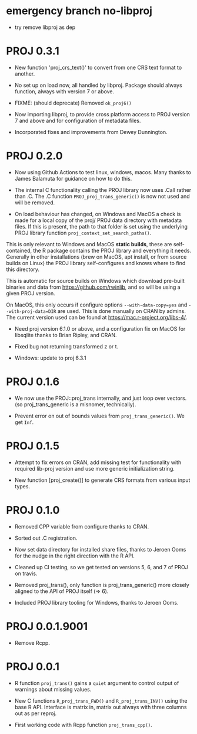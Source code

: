 # emergency branch no-libproj

* try remove libproj as dep

# PROJ 0.3.1

* New function 'proj_crs_text()' to convert from one CRS text format to another.

* No set up on load now, all handled by libproj. Package should always function,
always with version 7 or above.

* FIXME:  (should deprecate) Removed `ok_proj6()`

* Now importing libproj, to provide cross platform access to PROJ version 7 and above and for
 configuration of metadata files. 

* Incorporated fixes and improvements from Dewey Dunnington.


# PROJ 0.2.0

* Now using Github Actions to test linux, windows, macos. Many thanks to James Balamuta for guidance on how to do this. 

* The internal C functionality calling the PROJ library now uses .Call rather than .C. The .C function
 `PROJ_proj_trans_generic()` is now not used and will be removed. 

* On load behaviour has changed, on Windows and MacOS a check is made for a local copy of the proj/
 PROJ data directory with metadata files. If this is present, the path to that folder is set using the
 underlying PROJ library function `proj_context_set_search_paths()`. 
 
 This is only relevant to Windows and MacOS **static builds**, these are self-contained, the R package contains the
 PROJ library and everything it needs. Generally in other installations (brew on MacOS, apt install, or from source builds 
 on Linux) the PROJ library self-configures and knows where to find this directory. 
 
 This is automatic for source builds on Windows which download pre-built binaries and data from https://github.com/rwinlib, and
 so will be using a given PROJ version. 
 
 On MacOS, this only occurs if configure options `--with-data-copy=yes` and `--with-proj-data=DIR` are used. This 
 is done manually on CRAN by admins. The current version used can be found at https://mac.r-project.org/libs-4/. 
 
* Need proj version 6.1.0 or above, and a configuration fix on MacOS for libsqlite thanks to Brian Ripley, and CRAN. 

* Fixed bug not returning transformed z or t. 

* Windows: update to proj 6.3.1

# PROJ 0.1.6

* We now use the PROJ::proj_trans internally, and just loop over vectors. 
(so proj_trans_generic is a misnomer, technically). 

* Prevent error on out of bounds values from `proj_trans_generic()`. We get `Inf`. 

# PROJ 0.1.5

* Attempt to fix errors on CRAN, add missing test for functionality 
 with required lib-proj version and use more generic initialization string. 
 
* New function [proj_create()] to generate CRS formats from various input types. 

# PROJ 0.1.0

* Removed CPP variable from configure thanks to CRAN. 

* Sorted out .C registration. 

* Now set data directory for installed share files, thanks to Jeroen Ooms for the nudge in the right
 direction with the R API. 

* Cleaned up CI testing, so we get tested on versions 5, 6, and 7 of PROJ on travis. 

* Removed proj_trans(), only function is proj_trans_generic() more closely aligned to the
 API of PROJ itself (=> 6). 

* Included PROJ library tooling for Windows, thanks to Jeroen Ooms. 

# PROJ 0.0.1.9001

* Remove Rcpp. 

# PROJ 0.0.1

* R function `proj_trans()` gains a `quiet` argument to control output of warnings about missing
 values. 
 
* New C functions `R_proj_trans_FWD()` and `R_proj_trans_INV()` using the base R API. Interface is matrix in, matrix out always with three columns out as per reproj.  

* First working code with Rcpp function `proj_trans_cpp()`. 

